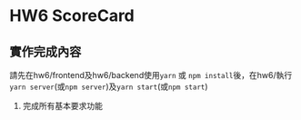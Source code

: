 # HW6 ScoreCard

## 實作完成內容

請先在hw6/frontend及hw6/backend使用`yarn` 或 `npm install`後，在hw6/執行`yarn server`(或`npm server`)及`yarn start`(或`npm start`)

1. 完成所有基本要求功能
